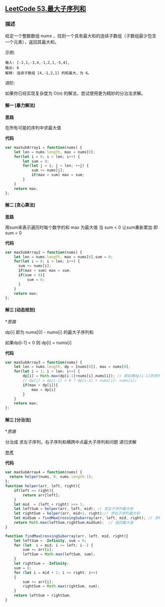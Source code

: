 ## [LeetCode 53.最大子序列和](https://leetcode-cn.com/problems/maximum-subarray)
### 描述

给定一个整数数组 nums ，找到一个具有最大和的连续子数组（子数组最少包含一个元素），返回其最大和。

示例:
```
输入: [-2,1,-3,4,-1,2,1,-5,4],
输出: 6
解释: 连续子数组 [4,-1,2,1] 的和最大，为 6。
```
进阶:

如果你已经实现复杂度为 O(n) 的解法，尝试使用更为精妙的分治法求解。

#### 解一 [暴力解法]
**思路**

在所有可能的序列中求最大值

**代码**
```Javascript 
var maxSubArray1 = function(nums) {
    let len = nums.length, max = nums[0];
    for(let i = 0; i < len; i++) {
        let sum = 0;
        for(let j = i; j < len; ++j) {
            sum += nums[j];
            if(max < sum) max = sum;
        }
    }
    return max;
};
```

#### 解二 [贪心算法]
**思路**

用sum来表示遍历时每个数字的和 max 为最大值
当 sum < 0 让sum重新累加  即 sum = 0

**代码**

```Javascript 
var maxSubArray2 = function(nums) {
    let len = nums.length, max = nums[0],sum = 0;
    for(let i = 0; i < len; i++) {
      sum += nums[i];
      if(max < sum) max = sum;
      if(sum < 0){
          sum = 0;
      }
    }
    return max;
};
```
#### 解三 [动态规划]
**思路*

dp[i] 即为 nums[0] - nums[i] 的最大子序列和 

如果dp[i-1] < 0 则 dp[i] = nums[i]

**代码**
```Javascript 
var maxSubArray3 = function(nums) {
    let len = nums.length, dp = [nums[0]], max = nums[0];
    for(let i = 1; i < len; i++) {
        dp[i] = Math.max(dp[i-1]+nums[i],nums[i]); // 即如果dp[i-1]的序列小于0 抛弃前面的序列和 也可以换成下面这行
        // dp[i] = dp[i-1] > 0 ? dp[i-1] + nums[i]: nums[i];
        if(max < dp[i]){
            max = dp[i]
        }
    }
    return max;
};
```
#### 解三 [分治法]
**思路*

分治成 求左子序列，右子序列和横跨中点最大子序列和问题 递归求解

[参考](https://leetcode-cn.com/problems/maximum-subarray/solution/zui-da-zi-xu-he-cshi-xian-si-chong-jie-fa-bao-li-f/)

**代码**
```Javascript 
var maxSubArray4 = function(nums) {
  return helper(nums, 0, nums.length-1);
};
function helper(arr, left, right){
    if(left == right){
        return arr[left];
    }
    let mid  = (left + right) >>> 1;
    let leftSum = helper(arr, left, mid); // 求左子序列最大和
    let rightSum = helper(arr, mid+1, right);// 求右子序列最大和
    let midSum = findMaxCrossingSubarray(arr, left, mid, right); // 求横跨中点序列和
    return Math.max(leftSum,rightSum,midSum);  // 返回最大值
}

function findMaxCrossingSubarray(arr, left, mid, right){
    let leftSum = -Infinity, sum = 0;
    for (let  i = mid; i >= left; i--) {
        sum += arr[i];
        leftSum = Math.max(leftSum, sum);
    }
    let rightSum = -Infinity;
    sum = 0;
    for (let i = mid + 1; i <= right; i++)
    {
        sum += arr[i];
        rightSum = Math.max(rightSum, sum);
    }
    return leftSum + rightSum;
}
```
